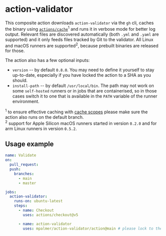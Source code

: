 # action-validator

This composite action downloads `action-validator` via the `gh` cli, caches the binary using [`actions/cache`](https://github.com/actions/cache)<sup>1</sup> and runs it in verbose mode for better log output. Relevant files are discovered automatically (both `.yml` and `.yaml` are supported) and it only feeds files tracked by Git to the validator. All Linux and macOS runners are supported<sup>2</sup>, because prebuilt binaries are released for those.

The action also has a few optional inputs:
- `version` -- by default `0.8.0`. You may need to define it yourself to stay up-to-date, especially if you have locked the action to a SHA as you should.
- `install-path` -- by default `/usr/local/bin`. The path may not work on some `self-hosted` runners or in jobs that are containerised, so in those cases switch it to one that is available in the `PATH` variable of the runner environment.

<sup>1</sup> to ensure effective caching with [cache scopes](https://github.com/actions/cache/blob/0057852bfaa89a56745cba8c7296529d2fc39830/README.md#cache-scopes) please make sure the action also runs on the default branch.  
<sup>2</sup> support for Apple Silicon macOS runners started in version `0.2.0` and for arm Linux runners in version `0.5.2`.

## Usage example

```yml
name: Validate
on:
  pull_request:
  push:
    branches:
      - main
      - master

jobs:
  action-validator:
    runs-on: ubuntu-latest
    steps:
      - name: Checkout
        uses: actions/checkout@v5

      - name: action-validator
        uses: mpalmer/action-validator/action@main # please lock to the latest SHA for secure use
```
